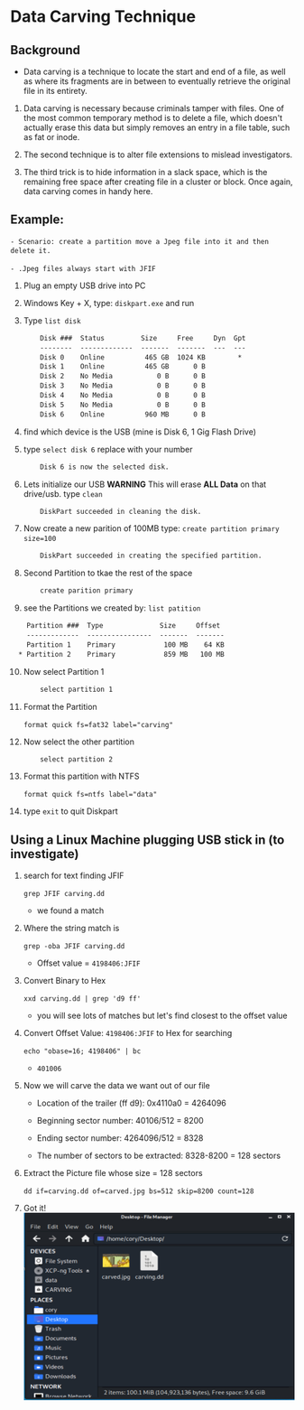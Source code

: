 # Data Carving Technique

## Background

- Data carving is a technique to locate the start and end of a file, as well as where its 
    fragments are in between to eventually retrieve the original file in its entirety.

1. Data carving is necessary because criminals tamper with files. One of the most common temporary method 
    is to delete a file, which doesn't actually erase this data but simply removes an entry in a file table, such as fat or inode.

2. The second technique is to alter file extensions to mislead investigators.

3.  The third trick is to hide information in a slack space, which is the remaining free space after 
        creating file in a cluster or block. Once again, data carving comes in handy here. 

## Example:

    - Scenario: create a partition move a Jpeg file into it and then delete it.

    - .Jpeg files always start with JFIF


1. Plug an empty USB drive into PC

2. Windows Key + X, type: `diskpart.exe` and run

3. Type `list disk`

    ```cmd
        Disk ###  Status         Size     Free     Dyn  Gpt
        --------  -------------  -------  -------  ---  ---
        Disk 0    Online          465 GB  1024 KB        *
        Disk 1    Online          465 GB      0 B
        Disk 2    No Media           0 B      0 B
        Disk 3    No Media           0 B      0 B
        Disk 4    No Media           0 B      0 B
        Disk 5    No Media           0 B      0 B
        Disk 6    Online          960 MB      0 B
    ```

4. find which device is the USB (mine is Disk 6, 1 Gig Flash Drive)

5. type `select disk 6` replace with your number

    ```cmd
        Disk 6 is now the selected disk.
    ```

6. Lets initialize our USB __WARNING__ This will erase __ALL Data__ on that drive/usb.
    type `clean`

    ```cmd
        DiskPart succeeded in cleaning the disk.
    ```

7. Now create a new parition of 100MB type: `create partition primary size=100`

    ```cmd
        DiskPart succeeded in creating the specified partition.
    ```

8. Second Partition to tkae the rest of the space

    ```cmd
        create parition primary
    ```

9. see the Partitions we created by: `list patition`

```cmd
    Partition ###  Type              Size     Offset
    -------------  ----------------  -------  -------
    Partition 1    Primary            100 MB    64 KB
  * Partition 2    Primary            859 MB   100 MB
```

10. Now select Partition 1

    ```cmd
        select partition 1
    ```

11. Format the Partition

    `format quick fs=fat32 label="carving"`

12. Now select the other partition

    ```cmd
        select partition 2
    ```

13. Format this partition with NTFS

    `format quick fs=ntfs label="data"`

14. type `exit` to quit Diskpart

## Using a Linux Machine plugging USB stick in (to investigate)

1. search for text finding JFIF 

    `grep JFIF carving.dd`
    
    - we found a match

2. Where the string match is

    `grep -oba JFIF carving.dd`

    - Offset value = 
    `4198406:JFIF`

4. Convert Binary to Hex

    `xxd carving.dd | grep 'd9 ff'`

    - you will see lots of matches but let's find closest to the offset value

5. Convert Offset Value: `4198406:JFIF` to Hex for searching

    `echo "obase=16; 4198406" | bc`

    - `401006`

6. Now we will carve the data we want out of our file

    - Location of the trailer (ff d9): 0x4110a0 = 4264096

    - Beginning sector number: 40106/512 = 8200

    - Ending sector number: 4264096/512 = 8328

    - The number of sectors to be extracted: 8328-8200 = 128 sectors

7. Extract the Picture file whose size = 128 sectors

    `dd if=carving.dd of=carved.jpg bs=512 skip=8200 count=128`

8. Got it!
![Recovered!](/_images/Carving_Finished.PNG)